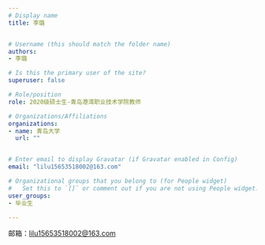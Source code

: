 ```yaml
---
# Display name
title: 李璐


# Username (this should match the folder name)
authors:
- 李璐

# Is this the primary user of the site?
superuser: false

# Role/position
role: 2020级硕士生-青岛港湾职业技术学院教师

# Organizations/Affiliations
organizations:
- name: 青岛大学
  url: ""


# Enter email to display Gravatar (if Gravatar enabled in Config)
email: "lilu15653518002@163.com"

# Organizational groups that you belong to (for People widget)
#   Set this to `[]` or comment out if you are not using People widget.
user_groups:
- 毕业生

---
```




邮箱：lilu15653518002@163.com

